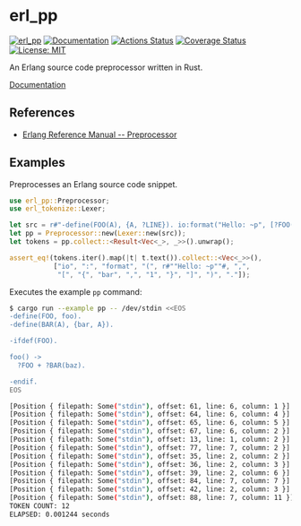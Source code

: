erl_pp
======

[![erl_pp](http://meritbadge.herokuapp.com/erl_pp)](https://crates.io/crates/erl_pp)
[![Documentation](https://docs.rs/erl_pp/badge.svg)](https://docs.rs/erl_pp)
[![Actions Status](https://github.com/sile/erl_pp/workflows/CI/badge.svg)](https://github.com/sile/erl_pp/actions)
[![Coverage Status](https://coveralls.io/repos/github/sile/erl_pp/badge.svg?branch=master)](https://coveralls.io/github/sile/erl_pp?branch=master)
[![License: MIT](https://img.shields.io/badge/license-MIT-blue.svg)](LICENSE)

An Erlang source code preprocessor written in Rust.

[Documentation](https://docs.rs/erl_pp)

References
----------

- [Erlang Reference Manual -- Preprocessor](http://erlang.org/doc/reference_manual/macros.html)

Examples
--------

Preprocesses an Erlang source code snippet.

```rust
use erl_pp::Preprocessor;
use erl_tokenize::Lexer;

let src = r#"-define(FOO(A), {A, ?LINE}). io:format("Hello: ~p", [?FOO(bar)])."#;
let pp = Preprocessor::new(Lexer::new(src));
let tokens = pp.collect::<Result<Vec<_>, _>>().unwrap();

assert_eq!(tokens.iter().map(|t| t.text()).collect::<Vec<_>>(),
           ["io", ":", "format", "(", r#""Hello: ~p""#, ",",
            "[", "{", "bar", ",", "1", "}", "]", ")", "."]);
```

Executes the example `pp` command:

```bash
$ cargo run --example pp -- /dev/stdin <<EOS
-define(FOO, foo).
-define(BAR(A), {bar, A}).

-ifdef(FOO).

foo() ->
  ?FOO + ?BAR(baz).

-endif.
EOS

[Position { filepath: Some("stdin"), offset: 61, line: 6, column: 1 }] "foo"
[Position { filepath: Some("stdin"), offset: 64, line: 6, column: 4 }] "("
[Position { filepath: Some("stdin"), offset: 65, line: 6, column: 5 }] ")"
[Position { filepath: Some("stdin"), offset: 67, line: 6, column: 2 }] "->"
[Position { filepath: Some("stdin"), offset: 13, line: 1, column: 2 }] "foo"
[Position { filepath: Some("stdin"), offset: 77, line: 7, column: 2 }] "+"
[Position { filepath: Some("stdin"), offset: 35, line: 2, column: 2 }] "{"
[Position { filepath: Some("stdin"), offset: 36, line: 2, column: 3 }] "bar"
[Position { filepath: Some("stdin"), offset: 39, line: 2, column: 6 }] ","
[Position { filepath: Some("stdin"), offset: 84, line: 7, column: 7 }] "baz"
[Position { filepath: Some("stdin"), offset: 42, line: 2, column: 3 }] "}"
[Position { filepath: Some("stdin"), offset: 88, line: 7, column: 11 }] "."
TOKEN COUNT: 12
ELAPSED: 0.001244 seconds
```
